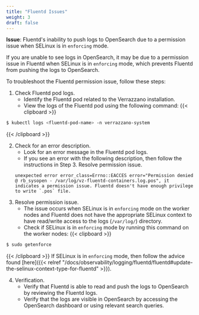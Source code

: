 ```yaml
---
title: "Fluentd Issues"
weight: 3
draft: false
---
```



**Issue**: Fluentd's inability to push logs to OpenSearch due to a permission issue when SELinux is in `enforcing` mode.

If you are unable to see logs in OpenSearch, it may be due to a permission issue in Fluentd when SELinux is in `enforcing` mode, which prevents Fluentd from pushing the logs to OpenSearch.

To troubleshoot the Fluentd permission issue, follow these steps:

1. Check Fluentd pod logs.
    - Identify the Fluentd pod related to the Verrazzano installation.
    - View the logs of the Fluentd pod using the following command:
{{< clipboard >}}
```sh
$ kubectl logs <fluentd-pod-name> -n verrazzano-system
```
{{< /clipboard >}}

2. Check for an error description.
    - Look for an error message in the Fluentd pod logs.
    - If you see an error with the following description, then follow the instructions in Step 3. Resolve permission issue.
   ```
   unexpected error error_class=Errno::EACCES error="Permission denied @ rb_sysopen - /var/log/vz-fluentd-containers.log.pos", it indicates a permission issue. Fluentd doesn't have enough privilege to write `.pos` file.
   ```
3. Resolve permission issue.
    - The issue occurs when SELinux is in `enforcing` mode on the worker nodes and Fluentd does not have the appropriate SELinux context to have read/write access to the logs (`/var/log/`) directory.
    - Check if SELinux is in `enforcing` mode by running this command on the worker nodes:
{{< clipboard >}}
```sh
$ sudo getenforce
```
{{< /clipboard >}}
    If SELinux is in `enforcing` mode, then follow the advice found [here]({{< relref "/docs/observability/logging/fluentd/fluentd#update-the-selinux-context-type-for-fluentd" >}}).

4. Verification.
    - Verify that Fluentd is able to read and push the logs to OpenSearch by reviewing the Fluentd logs.
    - Verify that the logs are visible in OpenSearch by accessing the OpenSearch dashboard or using relevant search queries.
